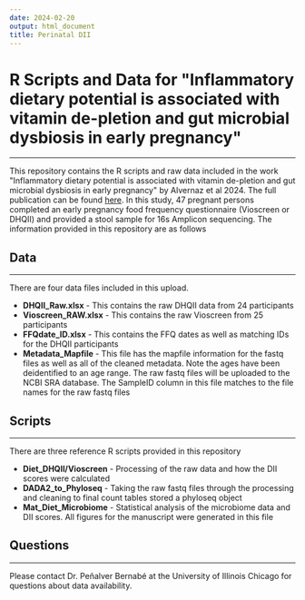 ```yaml
---
date: 2024-02-20
output: html_document
title: Perinatal DII
---
```


# R Scripts and Data for "Inflammatory dietary potential is associated with vitamin de-pletion and gut microbial dysbiosis in early pregnancy"

------------------------------------------------------------------------

This repository contains the R scripts and raw data included in the work
"Inflammatory dietary potential is associated with vitamin de-pletion
and gut microbial dysbiosis in early pregnancy" by Alvernaz et al 2024.
The full publication can be found
[here](https://www.mdpi.com/2072-6643/16/7/935). In this study, 47
pregnant persons completed an early pregnancy food frequency
questionnaire (Vioscreen or DHQII) and provided a stool sample for 16s
Amplicon sequencing. The information provided in this repository are as
follows


## Data

------------------------------------------------------------------------

There are four data files included in this upload.
- **DHQII_Raw.xlsx** - This contains the raw DHQII data from 24
participants
- **Vioscreen_RAW.xlsx** - This contains the raw Vioscreen from 25
participants
- **FFQdate_ID.xlsx** - This contains the FFQ dates as well as matching
IDs for the DHQII participants
- **Metadata_Mapfile** - This file has the mapfile information for the
fastq files as well as all of the cleaned metadata. Note the ages have
been deidentified to an age range. The raw fastq files will be uploaded
to the NCBI SRA database. The SampleID column in this file matches to
the file names for the raw fastq files


## Scripts

------------------------------------------------------------------------

There are three reference R scripts provided in this repository
- **Diet_DHQII/Vioscreen** - Processing of the raw data and how the DII
scores were calculated
- **DADA2_to_Phyloseq** - Taking the raw fastq files through the
processing and cleaning to final count tables stored a phyloseq object
- **Mat_Diet_Microbiome** - Statistical analysis of the microbiome data
and DII scores. All figures for the manuscript were generated in this
file


## Questions

------------------------------------------------------------------------

Please contact Dr. Peñalver Bernabé at the University of Illinois
Chicago for questions about data availability.
